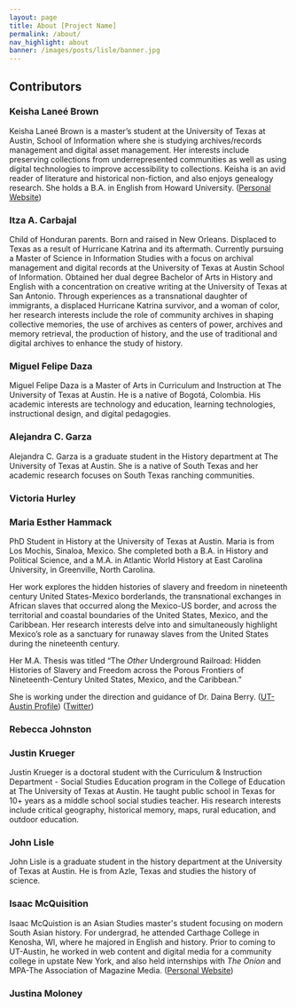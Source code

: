 ```yaml
---
layout: page
title: About [Project Name]
permalink: /about/
nav_highlight: about
banner: /images/posts/lisle/banner.jpg
---
```


## Contributors

### Keisha Laneé Brown

Keisha Laneé Brown is a master’s student at the University of Texas at Austin, School of Information where she is studying archives/records management and digital asset management.  Her interests include preserving collections from underrepresented communities as well as using digital technologies to improve accessibility to collections. Keisha is an avid reader of literature and historical non-fiction, and also enjoys genealogy research. She holds a B.A. in English from Howard University. ([Personal Website][brown-website])

### Itza A. Carbajal

Child of Honduran parents. Born and raised in New Orleans. Displaced to Texas as a result of Hurricane Katrina and its aftermath. Currently pursuing a Master of Science in Information Studies with a focus on archival management and digital records at the University of Texas at Austin School of Information. Obtained her dual degree Bachelor of Arts in History and English with a concentration on creative writing at the University of Texas at San Antonio. Through experiences as a transnational daughter of immigrants, a displaced Hurricane Katrina survivor, and a woman of color, her research interests include the role of community archives in shaping collective memories, the use of archives as centers of power, archives and memory retrieval, the production of history, and the use of traditional and digital archives to enhance the study of history.

### Miguel Felipe Daza

Miguel Felipe Daza is a Master of Arts in Curriculum and Instruction at The University of Texas at Austin. He is a native of Bogotá, Colombia. His academic interests are technology and education, learning technologies, instructional design, and digital pedagogies.

### Alejandra C. Garza

Alejandra C. Garza is a graduate student in the History department at The University of Texas at Austin. She is a native of South Texas and her academic research focuses on South Texas ranching communities.

### Victoria Hurley

### Maria Esther Hammack

PhD Student in History at the University of Texas at Austin.  Maria is from Los Mochis, Sinaloa, Mexico.  She completed both a B.A. in History and Political Science, and a M.A. in Atlantic World History at East Carolina University, in Greenville, North Carolina.

Her work explores the hidden histories of slavery and freedom in nineteenth century United States-Mexico borderlands, the transnational exchanges in African slaves that occurred along the Mexico-US border, and across the territorial and coastal boundaries of the United States, Mexico, and the Caribbean.  Her research interests delve into and simultaneously highlight Mexico’s role as a sanctuary for runaway slaves from the United States during the nineteenth century.

Her M.A. Thesis was titled “The _Other_ Underground Railroad: Hidden Histories of Slavery and Freedom across the Porous Frontiers of Nineteenth-Century United States, Mexico, and the Caribbean.”

She is working under the direction and guidance of Dr. Daina Berry. ([UT-Austin Profile][hammack-profile]) ([Twitter][hammack-twitter])

### Rebecca Johnston

### Justin Krueger

Justin Krueger is a doctoral student with the Curriculum & Instruction Department - Social Studies Education program in the College of Education at The University of Texas at Austin.   He taught public school in Texas for 10+ years as a middle school social studies teacher.  His research interests include critical geography, historical memory, maps, rural education, and outdoor education.

### John Lisle

John Lisle is a graduate student in the history department at the University of Texas at Austin. He is from Azle, Texas and studies the history of science.

### Isaac McQuisition

Isaac McQuistion is an Asian Studies master's student focusing on modern South Asian history. For undergrad, he attended Carthage College in Kenosha, WI, where he majored in English and history. Prior to coming to UT-Austin, he worked in web content and digital media for a community college in upstate New York, and also held internships with _The Onion_ and MPA-The Association of Magazine Media. ([Personal Website][mcquisition-website])

### Justina Moloney

[brown-website]: http://www.keishalaneebrown.com/
[mcquisition-website]: http://isaacmcquisition.wordpress.com
[hammack-profile]: http://www.utexas.edu/cola/history/graduate/gradstudents/profile.php?id=meh3995
[hammack-twitter]: TK